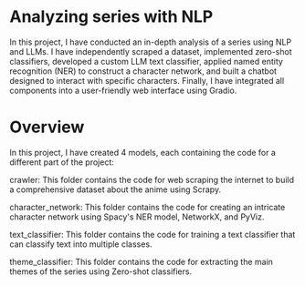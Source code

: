 # Analyzing series with NLP 

In this project, I have conducted an in-depth analysis of a series using NLP and LLMs. I have independently scraped a dataset, implemented zero-shot classifiers, developed a custom LLM text classifier, applied named entity recognition (NER) to construct a character network, and built a chatbot designed to interact with specific characters. Finally, I have integrated all components into a user-friendly web interface using Gradio.

# Overview 
In this project, I have created 4 models, each containing the code for a different part of the project:

crawler: This folder contains the code for web scraping the internet to build a comprehensive dataset about the anime using Scrapy.

character_network: This folder contains the code for creating an intricate character network using Spacy's NER model, NetworkX, and PyViz.

text_classifier: This folder contains the code for training a text classifier that can classify text into multiple classes.

theme_classifier: This folder contains the code for extracting the main themes of the series using Zero-shot classifiers.

